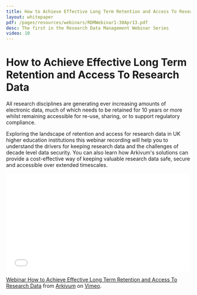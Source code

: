 ```yaml
---
title: How to Achieve Effective Long Term Retention and Access To Research Data
layout: whitepaper
pdf: /pages/resources/webinars/RDMWebinar1-30Apr13.pdf
desc: The first in the Research Data Management Webinar Series
video: 10
---
```


# How to Achieve Effective Long Term Retention and Access To Research Data
All research disciplines are generating ever increasing amounts of electronic data, much of which needs to be retained for 10 years or more whilst remaining accessible for re-use, sharing, or to support regulatory compliance.

Exploring the landscape of retention and access for research data in UK higher education institutions this webinar recording will help you to understand the drivers for keeping research data and the challenges of decade level data security. You can also learn how Arkivum's solutions can provide a cost-effective way of keeping valuable research data safe, secure and accessible over extended timescales.

<iframe src="//player.vimeo.com/video/57375184" width="500" height="267" frameborder="0" webkitallowfullscreen mozallowfullscreen allowfullscreen></iframe> <p><a href="http://vimeo.com/57375184">Webinar How to Achieve Effective Long Term Retention and Access To Research Data</a> from <a href="http://vimeo.com/user15228564">Arkivum</a> on <a href="https://vimeo.com">Vimeo</a>.</p>
